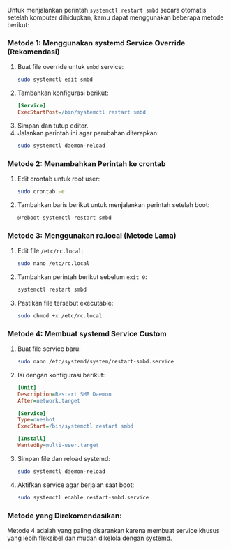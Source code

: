 Untuk menjalankan perintah `systemctl restart smbd` secara otomatis setelah komputer dihidupkan, kamu dapat menggunakan beberapa metode berikut:

### **Metode 1: Menggunakan systemd Service Override (Rekomendasi)**
1. Buat file override untuk `smbd` service:
   ```bash
   sudo systemctl edit smbd
   ```
2. Tambahkan konfigurasi berikut:
   ```ini
   [Service]
   ExecStartPost=/bin/systemctl restart smbd
   ```
3. Simpan dan tutup editor.
4. Jalankan perintah ini agar perubahan diterapkan:
   ```bash
   sudo systemctl daemon-reload
   ```

### **Metode 2: Menambahkan Perintah ke crontab**
1. Edit crontab untuk root user:
   ```bash
   sudo crontab -e
   ```
2. Tambahkan baris berikut untuk menjalankan perintah setelah boot:
   ```bash
   @reboot systemctl restart smbd
   ```

### **Metode 3: Menggunakan rc.local (Metode Lama)**
1. Edit file `/etc/rc.local`:
   ```bash
   sudo nano /etc/rc.local
   ```
2. Tambahkan perintah berikut sebelum `exit 0`:
   ```bash
   systemctl restart smbd
   ```
3. Pastikan file tersebut executable:
   ```bash
   sudo chmod +x /etc/rc.local
   ```

### **Metode 4: Membuat systemd Service Custom**
1. Buat file service baru:
   ```bash
   sudo nano /etc/systemd/system/restart-smbd.service
   ```
2. Isi dengan konfigurasi berikut:
   ```ini
   [Unit]
   Description=Restart SMB Daemon
   After=network.target

   [Service]
   Type=oneshot
   ExecStart=/bin/systemctl restart smbd

   [Install]
   WantedBy=multi-user.target
   ```
3. Simpan file dan reload systemd:
   ```bash
   sudo systemctl daemon-reload
   ```
4. Aktifkan service agar berjalan saat boot:
   ```bash
   sudo systemctl enable restart-smbd.service
   ```

### **Metode yang Direkomendasikan:**
Metode 4 adalah yang paling disarankan karena membuat service khusus yang lebih fleksibel dan mudah dikelola dengan systemd.
